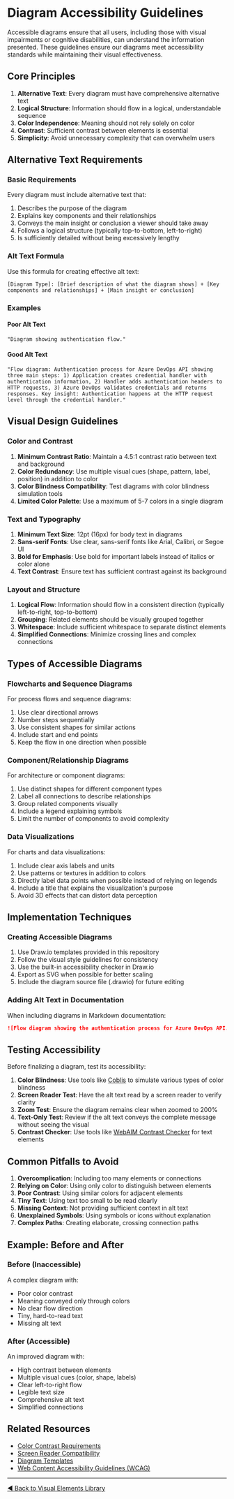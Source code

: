 # Diagram Accessibility Guidelines

Accessible diagrams ensure that all users, including those with visual impairments or cognitive disabilities, can understand the information presented. These guidelines ensure our diagrams meet accessibility standards while maintaining their visual effectiveness.

## Core Principles

1. **Alternative Text**: Every diagram must have comprehensive alternative text
2. **Logical Structure**: Information should flow in a logical, understandable sequence
3. **Color Independence**: Meaning should not rely solely on color
4. **Contrast**: Sufficient contrast between elements is essential
5. **Simplicity**: Avoid unnecessary complexity that can overwhelm users

## Alternative Text Requirements

### Basic Requirements

Every diagram must include alternative text that:

1. Describes the purpose of the diagram
2. Explains key components and their relationships
3. Conveys the main insight or conclusion a viewer should take away
4. Follows a logical structure (typically top-to-bottom, left-to-right)
5. Is sufficiently detailed without being excessively lengthy

### Alt Text Formula

Use this formula for creating effective alt text:

```
[Diagram Type]: [Brief description of what the diagram shows] + [Key components and relationships] + [Main insight or conclusion]
```

### Examples

#### Poor Alt Text

```
"Diagram showing authentication flow."
```

#### Good Alt Text

```
"Flow diagram: Authentication process for Azure DevOps API showing three main steps: 1) Application creates credential handler with authentication information, 2) Handler adds authentication headers to HTTP requests, 3) Azure DevOps validates credentials and returns responses. Key insight: Authentication happens at the HTTP request level through the credential handler."
```

## Visual Design Guidelines

### Color and Contrast

1. **Minimum Contrast Ratio**: Maintain a 4.5:1 contrast ratio between text and background
2. **Color Redundancy**: Use multiple visual cues (shape, pattern, label, position) in addition to color
3. **Color Blindness Compatibility**: Test diagrams with color blindness simulation tools
4. **Limited Color Palette**: Use a maximum of 5-7 colors in a single diagram

### Text and Typography

1. **Minimum Text Size**: 12pt (16px) for body text in diagrams
2. **Sans-serif Fonts**: Use clear, sans-serif fonts like Arial, Calibri, or Segoe UI
3. **Bold for Emphasis**: Use bold for important labels instead of italics or color alone
4. **Text Contrast**: Ensure text has sufficient contrast against its background

### Layout and Structure

1. **Logical Flow**: Information should flow in a consistent direction (typically left-to-right, top-to-bottom)
2. **Grouping**: Related elements should be visually grouped together
3. **Whitespace**: Include sufficient whitespace to separate distinct elements
4. **Simplified Connections**: Minimize crossing lines and complex connections

## Types of Accessible Diagrams

### Flowcharts and Sequence Diagrams

For process flows and sequence diagrams:

1. Use clear directional arrows
2. Number steps sequentially
3. Use consistent shapes for similar actions
4. Include start and end points
5. Keep the flow in one direction when possible

### Component/Relationship Diagrams

For architecture or component diagrams:

1. Use distinct shapes for different component types
2. Label all connections to describe relationships
3. Group related components visually
4. Include a legend explaining symbols
5. Limit the number of components to avoid complexity

### Data Visualizations

For charts and data visualizations:

1. Include clear axis labels and units
2. Use patterns or textures in addition to colors
3. Directly label data points when possible instead of relying on legends
4. Include a title that explains the visualization's purpose
5. Avoid 3D effects that can distort data perception

## Implementation Techniques

### Creating Accessible Diagrams

1. Use Draw.io templates provided in this repository
2. Follow the visual style guidelines for consistency
3. Use the built-in accessibility checker in Draw.io
4. Export as SVG when possible for better scaling
5. Include the diagram source file (.drawio) for future editing

### Adding Alt Text in Documentation

When including diagrams in Markdown documentation:

```markdown
![Flow diagram showing the authentication process for Azure DevOps API. The flow starts with the application creating a credential handler, which then adds authentication headers to HTTP requests. These requests are sent to Azure DevOps, which validates the credentials and returns responses.](./images/authentication-flow.png)
```

## Testing Accessibility

Before finalizing a diagram, test its accessibility:

1. **Color Blindness**: Use tools like [Coblis](https://www.color-blindness.com/coblis-color-blindness-simulator/) to simulate various types of color blindness
2. **Screen Reader Test**: Have the alt text read by a screen reader to verify clarity
3. **Zoom Test**: Ensure the diagram remains clear when zoomed to 200%
4. **Text-Only Test**: Review if the alt text conveys the complete message without seeing the visual
5. **Contrast Checker**: Use tools like [WebAIM Contrast Checker](https://webaim.org/resources/contrastchecker/) for text elements

## Common Pitfalls to Avoid

1. **Overcomplication**: Including too many elements or connections
2. **Relying on Color**: Using only color to distinguish between elements
3. **Poor Contrast**: Using similar colors for adjacent elements
4. **Tiny Text**: Using text too small to be read clearly
5. **Missing Context**: Not providing sufficient context in alt text
6. **Unexplained Symbols**: Using symbols or icons without explanation
7. **Complex Paths**: Creating elaborate, crossing connection paths

## Example: Before and After

### Before (Inaccessible)

A complex diagram with:
- Poor color contrast
- Meaning conveyed only through colors
- No clear flow direction
- Tiny, hard-to-read text
- Missing alt text

### After (Accessible)

An improved diagram with:
- High contrast between elements
- Multiple visual cues (color, shape, labels)
- Clear left-to-right flow
- Legible text size
- Comprehensive alt text
- Simplified connections

## Related Resources

- [Color Contrast Requirements](./color-contrast.md)
- [Screen Reader Compatibility](./screen-reader-compatibility.md)
- [Diagram Templates](../diagrams/)
- [Web Content Accessibility Guidelines (WCAG)](https://www.w3.org/WAI/standards-guidelines/wcag/)

---

[◀ Back to Visual Elements Library](../README.md) 